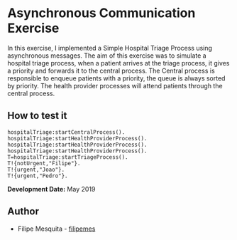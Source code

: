 # Asynchronous Communication Exercise

In this exercise, I implemented a Simple Hospital Triage Process using asynchronous messages. The aim of this exercise was to simulate a hospital triage process, when a patient arrives at the triage process, it gives a priority and forwards it to the central process. The Central process is responsible to enqueue patients with a priority, the queue is always sorted by priority. The health provider processes will attend patients through the central process.

## How to test it

````
hospitalTriage:startCentralProcess().
hospitalTriage:startHealthProviderProcess().
hospitalTriage:startHealthProviderProcess().
hospitalTriage:startHealthProviderProcess().
T=hospitalTriage:startTriageProcess().
T!{notUrgent,"Filipe"}.
T!{urgent,"Joao"}.
T!{urgent,"Pedro"}.
````

**Development Date:** May 2019

## Author

* Filipe Mesquita - [filipemes](https://github.com/filipemes)
